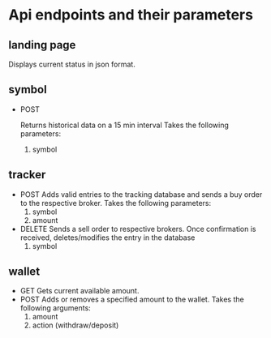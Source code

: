 # Api endpoints and their parameters

  
  

## landing page

Displays current status in json format.

  
  

## symbol

- POST

	Returns historical data on a 15 min interval
	Takes the following parameters:
	 1. symbol


## tracker

- POST
	Adds valid entries to the tracking database and sends a buy order to the respective broker.
	Takes the following parameters:
	 1. symbol
	 2. amount
- DELETE
	Sends a sell order to respective brokers. Once confirmation is received, deletes/modifies the entry in the 	database
	 1. symbol
	
	
	
## wallet

- GET
	Gets current available amount.
- POST
	Adds or removes a specified amount to the wallet. Takes the following arguments:
	1. amount
	2. action (withdraw/deposit)
